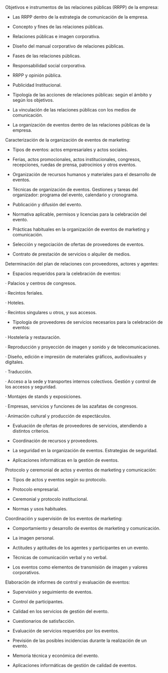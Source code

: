 Objetivos e instrumentos de las relaciones públicas (RRPP) de la empresa:

- Las RRPP dentro de la estrategia de comunicación de la empresa.

- Concepto y fines de las relaciones públicas.

- Relaciones públicas e imagen corporativa.

- Diseño del manual corporativo de relaciones públicas.

- Fases de las relaciones públicas.

- Responsabilidad social corporativa.

- RRPP y opinión pública.

- Publicidad Institucional.

- Tipología de las acciones de relaciones públicas: según el ámbito y según los objetivos.

- La vinculación de las relaciones públicas con los medios de comunicación.

- La organización de eventos dentro de las relaciones públicas de la empresa.

Caracterización de la organización de eventos de marketing:

- Tipos de eventos: actos empresariales y actos sociales.

- Ferias, actos promocionales, actos institucionales, congresos, recepciones, ruedas de prensa, patrocinios y otros eventos.

- Organización de recursos humanos y materiales para el desarrollo de eventos.

- Técnicas de organización de eventos. Gestiones y tareas del organizador: programa del evento, calendario y cronograma.

- Publicación y difusión del evento.

- Normativa aplicable, permisos y licencias para la celebración del evento.

- Prácticas habituales en la organización de eventos de marketing y comunicación.

- Selección y negociación de ofertas de proveedores de eventos.

- Contrato de prestación de servicios o alquiler de medios.

Determinación del plan de relaciones con proveedores, actores y agentes:

- Espacios requeridos para la celebración de eventos:

· Palacios y centros de congresos.

· Recintos feriales.

· Hoteles.

· Recintos singulares u otros, y sus accesos.

- Tipología de proveedores de servicios necesarios para la celebración de eventos:

· Hostelería y restauración.

· Reproducción y proyección de imagen y sonido y de telecomunicaciones.

· Diseño, edición e impresión de materiales gráficos, audiovisuales y digitales.

· Traducción.

· Acceso a la sede y transportes internos colectivos. Gestión y control de los accesos y seguridad.

· Montajes de stands y exposiciones.

· Empresas, servicios y funciones de las azafatas de congresos.

· Animación cultural y producción de espectáculos.

- Evaluación de ofertas de proveedores de servicios, atendiendo a distintos criterios.

- Coordinación de recursos y proveedores.

- La seguridad en la organización de eventos. Estrategias de seguridad.

- Aplicaciones informáticas en la gestión de eventos.

Protocolo y ceremonial de actos y eventos de marketing y comunicación:

- Tipos de actos y eventos según su protocolo.

- Protocolo empresarial.

- Ceremonial y protocolo institucional.

- Normas y usos habituales.

Coordinación y supervisión de los eventos de marketing:

- Comportamiento y desarrollo de eventos de marketing y comunicación.

- La imagen personal.

- Actitudes y aptitudes de los agentes y participantes en un evento.

- Técnicas de comunicación verbal y no verbal.

- Los eventos como elementos de transmisión de imagen y valores corporativos.

Elaboración de informes de control y evaluación de eventos:

- Supervisión y seguimiento de eventos.

- Control de participantes.

- Calidad en los servicios de gestión del evento.

- Cuestionarios de satisfacción.

- Evaluación de servicios requeridos por los eventos.

- Previsión de las posibles incidencias durante la realización de un evento.

- Memoria técnica y económica del evento.

- Aplicaciones informáticas de gestión de calidad de eventos.
